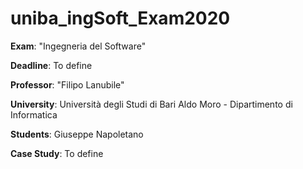 # uniba_ingSoft_Exam2020

**Exam**: "Ingegneria del Software"

**Deadline**:  To define



**Professor**: "Filipo Lanubile"

**University**: Università degli Studi di Bari Aldo Moro - Dipartimento di Informatica



**Students**: Giuseppe Napoletano



**Case Study**:  To define
